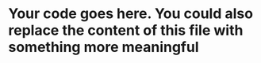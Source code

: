 # Your code goes here. You could also replace the content of this file with something more meaningful
